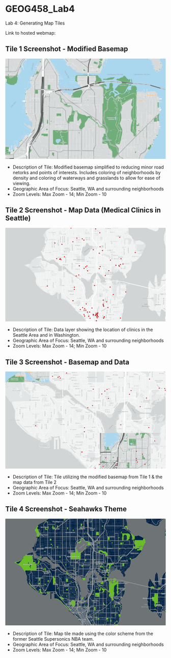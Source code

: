 # GEOG458_Lab4 

Lab 4: Generating Map Tiles

Link to hosted webmap: 

## Tile 1 Screenshot - Modified Basemap
![Map Image](img/modbasetemp.png)

- Description of Tile: Modified basemap simplified to reducing minor road netorks and points of interests. Includes coloring of neighborhoods by density and coloring of waterways and grasslands to allow for ease of viewing.
- Geographic Area of Focus: Seattle, WA and surrounding neighborhoods 
- Zoom Levels: Max Zoom - 14; Min Zoom - 10

## Tile 2 Screenshot - Map Data (Medical Clinics in Seattle)
![Map Image](img/clinicstemp.png)

- Description of Tile: Data layer showing the location of clinics in the Seattle Area and in Washington. 
- Geographic Area of Focus: Seattle, WA and surrounding neighborhoods 
- Zoom Levels: Max Zoom - 14; Min Zoom - 10

## Tile 3 Screenshot - Basemap and Data 
![Map Image](img/modbase_datatemp.png)

- Description of Tile: Tile utilizing the modified basemap from Tile 1 & the map data from Tile 2
- Geographic Area of Focus: Seattle, WA and surrounding neighborhoods 
- Zoom Levels: Max Zoom - 14; Min Zoom - 10

## Tile 4 Screenshot - Seahawks Theme
![Map Image](img/seahawkstemp.png)

- Description of Tile: Map tile made using the color scheme from the former Seattle Supersonics NBA team. 
- Geographic Area of Focus: Seattle, WA and surrounding neighborhoods 
- Zoom Levels: Max Zoom - 14; Min Zoom - 10